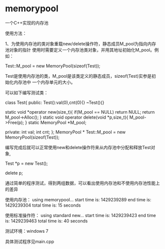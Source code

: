 # memorypool
一个C++实现的内存池

使用方法：

1、为使用内存池的类对象重载new/delete操作符，静态成员M_pool为指向内存池对象的指针
使用时需要定义一个内存池类对象，并用其地址初始化M_pool。例如：

Test::M_pool = new MemoryPool(sizeof(Test));

Test是使用内存池的类，M_pool是该类定义的静态成员，sizeof(Test)实参是初始化内存池中
一个内存单元的大小。

可以如下编写测试类：

class Test{
public: 
	Test():val(0),cnt(0){}
	~Test(){}
	
static void *operator new(size_t){
	if(M_pool == NULL)
		return NULL;
	return M_pool->Alloc();
}
static void operator delete(void *p,size_t){
	M_pool->Free(p);
}
static MemoryPool *M_pool;

private:
	int val;
	int cnt;
};
MemoryPool * Test::M_pool = new MemoryPool(sizeof(Test));

编写完成后就可以正常使用new和delete操作符来从内存池中分配和释放Test对象,

Test *p = new Test();

delete p;


通过简单的程序测试，得到两组数据，可以看出使用内存池和不使用内存池性能上的差异

使用内存池：
using memorypool...
start time is: 1429239289
end   time is: 1429239304
total time is: 15 seconds

使用标准操作符：
using standard new...
start time is: 1429239423
end   time is: 1429239463
total time is: 40 seconds

测试环境：windows 7

具体测试程序见main.cpp
